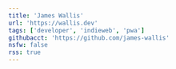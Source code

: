 ```yaml
---
title: 'James Wallis'
url: 'https://wallis.dev'
tags: ['developer', 'indieweb', 'pwa']
githubacct: 'https://github.com/james-wallis'
nsfw: false
rss: true
---
```

